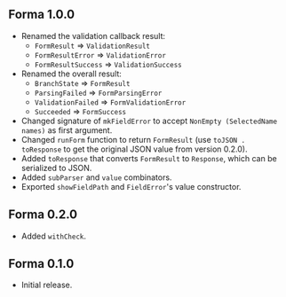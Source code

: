 ## Forma 1.0.0

* Renamed the validation callback result:
  * `FormResult` => `ValidationResult`
  * `FormResultError` => `ValidationError`
  * `FormResultSuccess` => `ValidationSuccess`
* Renamed the overall result:
  * `BranchState` => `FormResult`
  * `ParsingFailed` => `FormParsingError`
  * `ValidationFailed` => `FormValidationError`
  * `Succeeded` => `FormSuccess`
* Changed signature of `mkFieldError` to accept `NonEmpty (SelectedName names)` 
  as first argument.
* Changed `runForm` function to return `FormResult` 
  (use `toJSON . toResponse` to get the original JSON value from version 0.2.0).
* Added `toResponse` that converts `FormResult` to `Response`, which can be 
  serialized to JSON.
* Added `subParser` and `value` combinators.
* Exported `showFieldPath` and `FieldError`'s value constructor.

## Forma 0.2.0

* Added `withCheck`.

## Forma 0.1.0

* Initial release.
